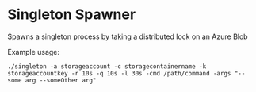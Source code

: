 # Singleton Spawner
Spawns a singleton process by taking a distributed lock on an Azure Blob

Example usage:
```
./singleton -a storageaccount -c storagecontainername -k storageaccountkey -r 10s -q 10s -l 30s -cmd /path/command -args "--some arg --someOther arg"
```